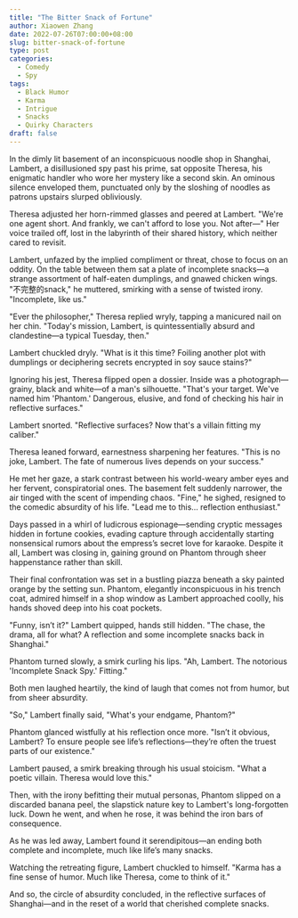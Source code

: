 ```yaml
---
title: "The Bitter Snack of Fortune"
author: Xiaowen Zhang
date: 2022-07-26T07:00:00+08:00
slug: bitter-snack-of-fortune
type: post
categories:
  - Comedy
  - Spy
tags:
  - Black Humor
  - Karma
  - Intrigue
  - Snacks
  - Quirky Characters
draft: false
---
```


In the dimly lit basement of an inconspicuous noodle shop in Shanghai, Lambert, a disillusioned spy past his prime, sat opposite Theresa, his enigmatic handler who wore her mystery like a second skin. An ominous silence enveloped them, punctuated only by the sloshing of noodles as patrons upstairs slurped obliviously. 

Theresa adjusted her horn-rimmed glasses and peered at Lambert. "We're one agent short. And frankly, we can't afford to lose you. Not after—" Her voice trailed off, lost in the labyrinth of their shared history, which neither cared to revisit.

Lambert, unfazed by the implied compliment or threat, chose to focus on an oddity. On the table between them sat a plate of incomplete snacks—a strange assortment of half-eaten dumplings, and gnawed chicken wings. "不完整的snack," he muttered, smirking with a sense of twisted irony. "Incomplete, like us."

"Ever the philosopher," Theresa replied wryly, tapping a manicured nail on her chin. "Today's mission, Lambert, is quintessentially absurd and clandestine—a typical Tuesday, then."

Lambert chuckled dryly. "What is it this time? Foiling another plot with dumplings or deciphering secrets encrypted in soy sauce stains?"

Ignoring his jest, Theresa flipped open a dossier. Inside was a photograph—grainy, black and white—of a man's silhouette. "That's your target. We've named him 'Phantom.' Dangerous, elusive, and fond of checking his hair in reflective surfaces."

Lambert snorted. "Reflective surfaces? Now that's a villain fitting my caliber."

Theresa leaned forward, earnestness sharpening her features. "This is no joke, Lambert. The fate of numerous lives depends on your success."

He met her gaze, a stark contrast between his world-weary amber eyes and her fervent, conspiratorial ones. The basement felt suddenly narrower, the air tinged with the scent of impending chaos. "Fine," he sighed, resigned to the comedic absurdity of his life. "Lead me to this… reflection enthusiast."

Days passed in a whirl of ludicrous espionage—sending cryptic messages hidden in fortune cookies, evading capture through accidentally starting nonsensical rumors about the empress’s secret love for karaoke. Despite it all, Lambert was closing in, gaining ground on Phantom through sheer happenstance rather than skill.

Their final confrontation was set in a bustling piazza beneath a sky painted orange by the setting sun. Phantom, elegantly inconspicuous in his trench coat, admired himself in a shop window as Lambert approached coolly, his hands shoved deep into his coat pockets.

"Funny, isn’t it?" Lambert quipped, hands still hidden. "The chase, the drama, all for what? A reflection and some incomplete snacks back in Shanghai."

Phantom turned slowly, a smirk curling his lips. "Ah, Lambert. The notorious 'Incomplete Snack Spy.' Fitting."

Both men laughed heartily, the kind of laugh that comes not from humor, but from sheer absurdity. 

"So," Lambert finally said, "What's your endgame, Phantom?"

Phantom glanced wistfully at his reflection once more. "Isn’t it obvious, Lambert? To ensure people see life’s reflections—they’re often the truest parts of our existence."

Lambert paused, a smirk breaking through his usual stoicism. "What a poetic villain. Theresa would love this."

Then, with the irony befitting their mutual personas, Phantom slipped on a discarded banana peel, the slapstick nature key to Lambert's long-forgotten luck. Down he went, and when he rose, it was behind the iron bars of consequence.

As he was led away, Lambert found it serendipitous—an ending both complete and incomplete, much like life’s many snacks.

Watching the retreating figure, Lambert chuckled to himself. "Karma has a fine sense of humor. Much like Theresa, come to think of it."

And so, the circle of absurdity concluded, in the reflective surfaces of Shanghai—and in the reset of a world that cherished complete snacks.
